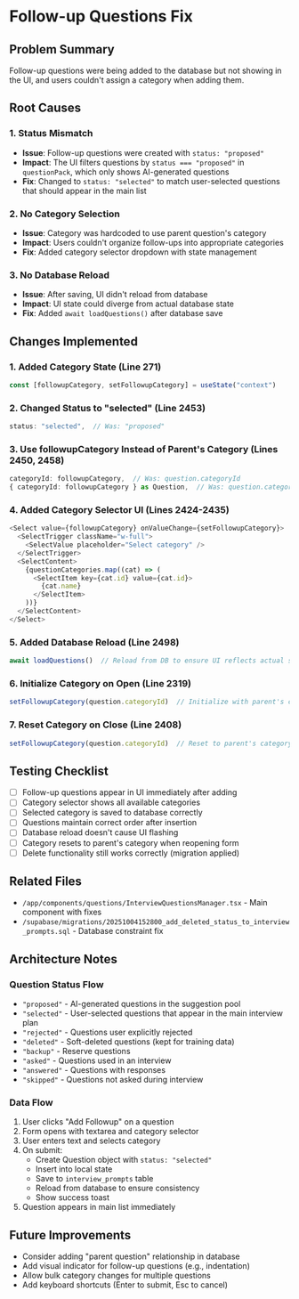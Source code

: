 # Follow-up Questions Fix

## Problem Summary
Follow-up questions were being added to the database but not showing in the UI, and users couldn't assign a category when adding them.

## Root Causes

### 1. Status Mismatch
- **Issue**: Follow-up questions were created with `status: "proposed"` 
- **Impact**: The UI filters questions by `status === "proposed"` in `questionPack`, which only shows AI-generated questions
- **Fix**: Changed to `status: "selected"` to match user-selected questions that should appear in the main list

### 2. No Category Selection
- **Issue**: Category was hardcoded to use parent question's category
- **Impact**: Users couldn't organize follow-ups into appropriate categories
- **Fix**: Added category selector dropdown with state management

### 3. No Database Reload
- **Issue**: After saving, UI didn't reload from database
- **Impact**: UI state could diverge from actual database state
- **Fix**: Added `await loadQuestions()` after database save

## Changes Implemented

### 1. Added Category State (Line 271)
```typescript
const [followupCategory, setFollowupCategory] = useState("context")
```

### 2. Changed Status to "selected" (Line 2453)
```typescript
status: "selected",  // Was: "proposed"
```

### 3. Use followupCategory Instead of Parent's Category (Lines 2450, 2458)
```typescript
categoryId: followupCategory,  // Was: question.categoryId
{ categoryId: followupCategory } as Question,  // Was: question.categoryId
```

### 4. Added Category Selector UI (Lines 2424-2435)
```typescript
<Select value={followupCategory} onValueChange={setFollowupCategory}>
  <SelectTrigger className="w-full">
    <SelectValue placeholder="Select category" />
  </SelectTrigger>
  <SelectContent>
    {questionCategories.map((cat) => (
      <SelectItem key={cat.id} value={cat.id}>
        {cat.name}
      </SelectItem>
    ))}
  </SelectContent>
</Select>
```

### 5. Added Database Reload (Line 2498)
```typescript
await loadQuestions()  // Reload from DB to ensure UI reflects actual state
```

### 6. Initialize Category on Open (Line 2319)
```typescript
setFollowupCategory(question.categoryId)  // Initialize with parent's category
```

### 7. Reset Category on Close (Line 2408)
```typescript
setFollowupCategory(question.categoryId)  // Reset to parent's category
```

## Testing Checklist

- [ ] Follow-up questions appear in UI immediately after adding
- [ ] Category selector shows all available categories
- [ ] Selected category is saved to database correctly
- [ ] Questions maintain correct order after insertion
- [ ] Database reload doesn't cause UI flashing
- [ ] Category resets to parent's category when reopening form
- [ ] Delete functionality still works correctly (migration applied)

## Related Files
- `/app/components/questions/InterviewQuestionsManager.tsx` - Main component with fixes
- `/supabase/migrations/20251004152800_add_deleted_status_to_interview_prompts.sql` - Database constraint fix

## Architecture Notes

### Question Status Flow
- `"proposed"` - AI-generated questions in the suggestion pool
- `"selected"` - User-selected questions that appear in the main interview plan
- `"rejected"` - Questions user explicitly rejected
- `"deleted"` - Soft-deleted questions (kept for training data)
- `"backup"` - Reserve questions
- `"asked"` - Questions used in an interview
- `"answered"` - Questions with responses
- `"skipped"` - Questions not asked during interview

### Data Flow
1. User clicks "Add Followup" on a question
2. Form opens with textarea and category selector
3. User enters text and selects category
4. On submit:
   - Create Question object with `status: "selected"`
   - Insert into local state
   - Save to `interview_prompts` table
   - Reload from database to ensure consistency
   - Show success toast
5. Question appears in main list immediately

## Future Improvements
- Consider adding "parent question" relationship in database
- Add visual indicator for follow-up questions (e.g., indentation)
- Allow bulk category changes for multiple questions
- Add keyboard shortcuts (Enter to submit, Esc to cancel)
